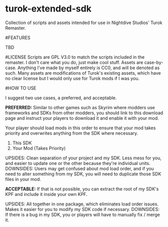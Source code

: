 # turok-extended-sdk
Collection of scripts and assets intended for use in Nightdive Studios' Turok Remaster.

#FEATURES

TBD

#LICENSE
Scripts are GPL V3.0 to match the scripts included in the remaster. I don't care what you do, just make cool stuff.
Assets are case-by-case. Anything I've made by myself entirely is CC0, and will be denoted as such.
Many assets are modifications of Turok's existing assets, which have no clear license but I would only use for Turok mods if I was you.

#HOW TO USE

I suggest two use cases, a preferred, and acceptable.

**PREFERRED:**
Similar to other games such as Skyrim where modders use frameworks and SDKs from other modders, you should link to this download page and instruct your players to download it and enable it with your mod.

Your player should load mods in this order to ensure that your mod takes priority and overwrites anything from the SDK where necessary.

1. This SDK
2. Your Mod (Takes Priority)

UPSIDES: Clean separation of your project and my SDK. Less mess for you, and easier to update one or the other because they're individual units.
DOWNSIDES: Users may get confused about mod load order, and if you need to alter something from my SDK, you will need to duplicate those SDK files in your mod.

**ACCEPTABLE:**
If that is not possible, you can extract the root of my SDK's KPF and include it inside your own KPF.

UPSIDES: All together in one package, which eliminates load order issues. Makes it easier for you to modify my SDK code if necessary.
DOWNSIDES: If there is a bug in my SDK, you or players will have to manually fix / merge it.
